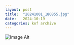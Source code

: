 ```yaml
---
layout:	post
title:	"20241001_180855.jpg"
date:	2024-10-19
categories:	kof archive
---
```


![Image Alt](https://k0f.github.io/assets/20241001_180855.jpg)